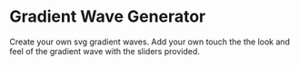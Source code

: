 # Gradient Wave Generator
Create your own svg gradient waves.
Add your own touch the the look and feel of the gradient wave with the sliders provided.
